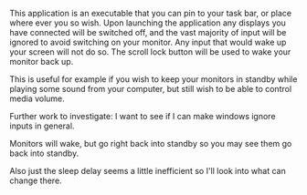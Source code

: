 This application is an executable that you can pin to your task bar, or place where ever you so wish. 
Upon launching the application any displays you have connected will be switched off, and the vast majority of input will be ignored to avoid switching on your monitor. 
Any input that would wake up your screen will not do so. The scroll lock button will be used to wake your monitor back up.

This is useful for example if you wish to keep your monitors in standby while playing some sound from your computer, but still wish to be able to control media volume. 

Further work to investigate:
I want to see if I can make windows ignore inputs in general.

Monitors will wake, but go right back into standby so you may see them go back into standby.

Also just the sleep delay seems a little inefficient so I'll look into what can change there.